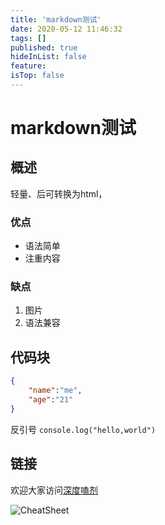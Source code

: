 ```yaml
---
title: 'markdown测试'
date: 2020-05-12 11:46:32
tags: []
published: true
hideInList: false
feature: 
isTop: false
---
```


<!--
 * @version:
 * @Author: steven
 * @Date: 2020-05-12 10:19:53
 * @LastEditors: steven
 * @LastEditTime: 2020-05-12 11:46:08
 * @Description:https://www.bilibili.com/video/BV1sz411z7qd
 -->

# markdown测试

## 概述

轻量、后可转换为html，

### 优点

- 语法简单
- 注重内容

### 缺点

1. 图片
2. 语法兼容

## 代码块

```json
{
    "name":"me",
    "age":"21"
}
```
反引号 `console.log("hello,world")`

## 链接

欢迎大家访问[深度嗑剂](https://blog.dltech.xyz/ "AI\ML\DL\Python\Finance\C一路的学习失败者小站")

![CheatSheet][1]

[1]:https://raw.githubusercontent.com/wangzhengya/cheatsheet/master/image/markdown.png "大佬wangzhengya的CheatSheet"
